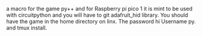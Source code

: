 a macro for the game py++ and for Raspberry pi pico 1 it is mint to be used with circuitpython and you will have to git adafruit_hid library. You should have the game in the home directory on linx. The password hi Username py. and tmux install.
